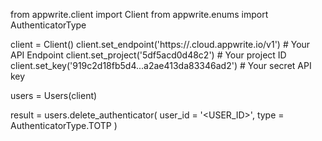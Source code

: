 from appwrite.client import Client
from appwrite.enums import AuthenticatorType

client = Client()
client.set_endpoint('https://<REGION>.cloud.appwrite.io/v1') # Your API Endpoint
client.set_project('5df5acd0d48c2') # Your project ID
client.set_key('919c2d18fb5d4...a2ae413da83346ad2') # Your secret API key

users = Users(client)

result = users.delete_authenticator(
    user_id = '<USER_ID>',
    type = AuthenticatorType.TOTP
)
